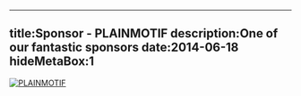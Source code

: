 ----
title:Sponsor - PLAINMOTIF
description:One of our fantastic sponsors
date:2014-06-18
hideMetaBox:1
----

[![PLAINMOTIF](https://plainmotif.co.uk/skin/Munter/images/plainmotif.png)][1]

[1]: https://plainmotif.co.uk